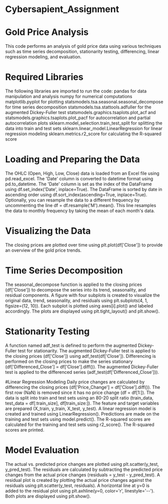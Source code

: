# Cybersapient_Assignment
# Gold Price Analysis
This code performs an analysis of gold price data using various techniques such as time series decomposition, stationarity testing, differencing, linear regression modeling, and evaluation.

# Required Libraries
 The following libraries are imported to run the code:
    pandas for data manipulation and analysis
    numpy for numerical computations
    matplotlib.pyplot for plotting
    statsmodels.tsa.seasonal.seasonal_decompose for time series decomposition
    statsmodels.tsa.stattools.adfuller for the augmented Dickey-Fuller test
    statsmodels.graphics.tsaplots.plot_acf and statsmodels.graphics.tsaplots.plot_pacf for autocorrelation and partial autocorrelation plots
    sklearn.model_selection.train_test_split for splitting the data into train and test sets
    sklearn.linear_model.LinearRegression for linear regression modeling
    sklearn.metrics.r2_score for calculating the R-squared score

# Loading and Preparing the Data
The OHLC (Open, High, Low, Close) data is loaded from an Excel file using pd.read_excel.
The 'Date' column is converted to datetime format using pd.to_datetime.
The 'Date' column is set as the index of the DataFrame using df.set_index('Date', inplace=True).
The DataFrame is sorted by date in ascending order using df.sort_index(ascending=True, inplace=True).
Optionally, you can resample the data to a different frequency by uncommenting the line df = df.resample('M').mean(). This line resamples the data to monthly frequency by taking the mean of each month's data.

# Visualizing the Data
The closing prices are plotted over time using plt.plot(df['Close']) to provide an overview of the gold price trends.

# Time Series Decomposition
The seasonal_decompose function is applied to the closing prices (df['Close']) to decompose the series into its trend, seasonality, and residual components.
A figure with four subplots is created to visualize the original data, trend, seasonality, and residuals using plt.subplots(4, 1, figsize=(12, 10)).
Each subplot is plotted using axes[i].plot() and labeled accordingly.
The plots are displayed using plt.tight_layout() and plt.show().

# Stationarity Testing
A function named adf_test is defined to perform the augmented Dickey-Fuller test for stationarity.
The augmented Dickey-Fuller test is applied to the closing prices (df['Close']) using adf_test(df['Close']).
Differencing is performed on the closing prices to make the series stationary (df['Differenced_Close'] = df['Close'].diff()).
The augmented Dickey-Fuller test is applied to the differenced series (adf_test(df['Differenced_Close'])).

#Linear Regression Modeling
Daily price changes are calculated by differencing the closing prices (df['Price_Change'] = df['Close'].diff()).
The first row (NaN) is removed since it has no price change (df = df[1:]).
The data is split into train and test sets using an 80-20 split ratio (train_data, test_data = df[:train_size], df[train_size:]).
The feature and target variables are prepared (X_train, y_train, X_test, y_test).
A linear regression model is created and trained using LinearRegression().
Predictions are made on the training and test sets using model.predict().
The R-squared scores are calculated for the training and test sets using r2_score().
The R-squared scores are printed.

# Model Evaluation
The actual vs. predicted price changes are plotted using plt.scatter(y_test, y_pred_test).
The residuals are calculated by subtracting the predicted price changes from the actual price changes (residuals = y_test - y_pred_test).
A residual plot is created by plotting the actual price changes against the residuals using plt.scatter(y_test, residuals).
A horizontal line at y=0 is added to the residual plot using plt.axhline(y=0, color='r', linestyle='--').
Both plots are displayed using plt.show().
